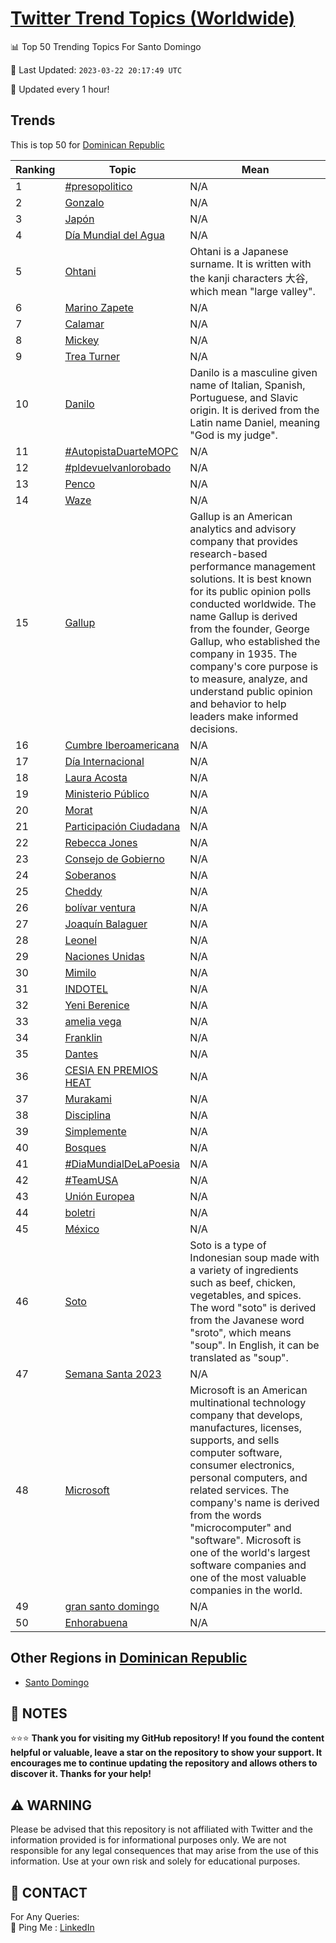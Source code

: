 [Twitter Trend Topics (Worldwide)](https://github.com/ErcinDedeoglu/Twitter-Trend-Topics)
==========


📊 Top 50 Trending Topics For Santo Domingo

📆 Last Updated: `2023-03-22 20:17:49 UTC`

🔧 Updated every 1 hour!


## Trends

This is top 50 for [Dominican Republic](</Dominican Republic>)

| Ranking | Topic | Mean |
| ------- | ------------ | ------------ |
| 1 | [#presopolitico](http://twitter.com/search?q=%23presopolitico) | N/A |
| 2 | [Gonzalo](http://twitter.com/search?q=Gonzalo) | N/A |
| 3 | [Japón](http://twitter.com/search?q=Jap%c3%b3n) | N/A |
| 4 | [Día Mundial del Agua](http://twitter.com/search?q=D%c3%ada+Mundial+del+Agua) | N/A |
| 5 | [Ohtani](http://twitter.com/search?q=Ohtani) | Ohtani is a Japanese surname. It is written with the kanji characters 大谷, which mean "large valley". |
| 6 | [Marino Zapete](http://twitter.com/search?q=Marino+Zapete) | N/A |
| 7 | [Calamar](http://twitter.com/search?q=Calamar) | N/A |
| 8 | [Mickey](http://twitter.com/search?q=Mickey) | N/A |
| 9 | [Trea Turner](http://twitter.com/search?q=Trea+Turner) | N/A |
| 10 | [Danilo](http://twitter.com/search?q=Danilo) | Danilo is a masculine given name of Italian, Spanish, Portuguese, and Slavic origin. It is derived from the Latin name Daniel, meaning "God is my judge". |
| 11 | [#AutopistaDuarteMOPC](http://twitter.com/search?q=%23AutopistaDuarteMOPC) | N/A |
| 12 | [#pldevuelvanlorobado](http://twitter.com/search?q=%23pldevuelvanlorobado) | N/A |
| 13 | [Penco](http://twitter.com/search?q=Penco) | N/A |
| 14 | [Waze](http://twitter.com/search?q=Waze) | N/A |
| 15 | [Gallup](http://twitter.com/search?q=Gallup) | Gallup is an American analytics and advisory company that provides research-based performance management solutions. It is best known for its public opinion polls conducted worldwide. The name Gallup is derived from the founder, George Gallup, who established the company in 1935. The company's core purpose is to measure, analyze, and understand public opinion and behavior to help leaders make informed decisions. |
| 16 | [Cumbre Iberoamericana](http://twitter.com/search?q=Cumbre+Iberoamericana) | N/A |
| 17 | [Día Internacional](http://twitter.com/search?q=D%c3%ada+Internacional) | N/A |
| 18 | [Laura Acosta](http://twitter.com/search?q=Laura+Acosta) | N/A |
| 19 | [Ministerio Público](http://twitter.com/search?q=Ministerio+P%c3%bablico) | N/A |
| 20 | [Morat](http://twitter.com/search?q=Morat) | N/A |
| 21 | [Participación Ciudadana](http://twitter.com/search?q=Participaci%c3%b3n+Ciudadana) | N/A |
| 22 | [Rebecca Jones](http://twitter.com/search?q=Rebecca+Jones) | N/A |
| 23 | [Consejo de Gobierno](http://twitter.com/search?q=Consejo+de+Gobierno) | N/A |
| 24 | [Soberanos](http://twitter.com/search?q=Soberanos) | N/A |
| 25 | [Cheddy](http://twitter.com/search?q=Cheddy) | N/A |
| 26 | [bolívar ventura](http://twitter.com/search?q=bol%c3%advar+ventura) | N/A |
| 27 | [Joaquín Balaguer](http://twitter.com/search?q=Joaqu%c3%adn+Balaguer) | N/A |
| 28 | [Leonel](http://twitter.com/search?q=Leonel) | N/A |
| 29 | [Naciones Unidas](http://twitter.com/search?q=Naciones+Unidas) | N/A |
| 30 | [Mimilo](http://twitter.com/search?q=Mimilo) | N/A |
| 31 | [INDOTEL](http://twitter.com/search?q=INDOTEL) | N/A |
| 32 | [Yeni Berenice](http://twitter.com/search?q=Yeni+Berenice) | N/A |
| 33 | [amelia vega](http://twitter.com/search?q=amelia+vega) | N/A |
| 34 | [Franklin](http://twitter.com/search?q=Franklin) | N/A |
| 35 | [Dantes](http://twitter.com/search?q=Dantes) | N/A |
| 36 | [CESIA EN PREMIOS HEAT](http://twitter.com/search?q=CESIA+EN+PREMIOS+HEAT) | N/A |
| 37 | [Murakami](http://twitter.com/search?q=Murakami) | N/A |
| 38 | [Disciplina](http://twitter.com/search?q=Disciplina) | N/A |
| 39 | [Simplemente](http://twitter.com/search?q=Simplemente) | N/A |
| 40 | [Bosques](http://twitter.com/search?q=Bosques) | N/A |
| 41 | [#DiaMundialDeLaPoesia](http://twitter.com/search?q=%23DiaMundialDeLaPoesia) | N/A |
| 42 | [#TeamUSA](http://twitter.com/search?q=%23TeamUSA) | N/A |
| 43 | [Unión Europea](http://twitter.com/search?q=Uni%c3%b3n+Europea) | N/A |
| 44 | [boletri](http://twitter.com/search?q=boletri) | N/A |
| 45 | [México](http://twitter.com/search?q=M%c3%a9xico) | N/A |
| 46 | [Soto](http://twitter.com/search?q=Soto) | Soto is a type of Indonesian soup made with a variety of ingredients such as beef, chicken, vegetables, and spices. The word "soto" is derived from the Javanese word "sroto", which means "soup". In English, it can be translated as "soup". |
| 47 | [Semana Santa 2023](http://twitter.com/search?q=Semana+Santa+2023) | N/A |
| 48 | [Microsoft](http://twitter.com/search?q=Microsoft) | Microsoft is an American multinational technology company that develops, manufactures, licenses, supports, and sells computer software, consumer electronics, personal computers, and related services. The company's name is derived from the words "microcomputer" and "software". Microsoft is one of the world's largest software companies and one of the most valuable companies in the world. |
| 49 | [gran santo domingo](http://twitter.com/search?q=gran+santo+domingo) | N/A |
| 50 | [Enhorabuena](http://twitter.com/search?q=Enhorabuena) | N/A |



## Other Regions in [Dominican Republic](</Dominican Republic>)

* [Santo Domingo](</Dominican Republic/Santo Domingo.md>)



## 📝 NOTES

⭐⭐⭐ **Thank you for visiting my GitHub repository! If you found the content helpful or valuable, leave a star on the repository to show your support. It encourages me to continue updating the repository and allows others to discover it. Thanks for your help!**


## ⚠️ WARNING

Please be advised that this repository is not affiliated with Twitter and the information provided is for informational purposes only. We are not responsible for any legal consequences that may arise from the use of this information. Use at your own risk and solely for educational purposes.


## 📨 CONTACT

 For Any Queries:  
            🏓 Ping Me : [LinkedIn](https://www.linkedin.com/in/ercindedeoglu/)
